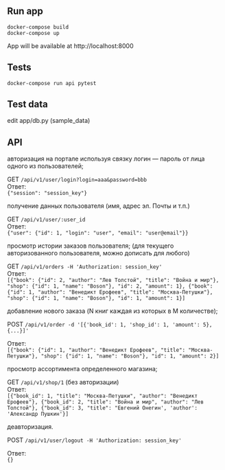 Run app
-------

```
docker-compose build
docker-compose up
```

App will be available at http://localhost:8000

Tests
-----

```
docker-compose run api pytest
```

Test data
---------
edit app/db.py (sample_data)


API
---
авторизация на портале используя связку логин — пароль от лица одного из пользователей;

GET `/api/v1/user/login?login=aaa&password=bbb`  
Ответ:  
`{"session": "session_key"}`


получение данных пользователя (имя, адрес эл. Почты и т.п.)

GET `/api/v1/user/:user_id`  
Ответ:  
`{"user": {"id": 1, "login": "user", "email": "user@email"}}`


просмотр истории заказов пользователя; (для текущего авторизованного пользователя, можно дописать для любого)

GET `/api/v1/orders -H 'Authorization: session_key'`  
Ответ:  
`[{"book": {"id": 2, "author": "Лев Толстой", "title": "Война и мир"}, "shop": {"id": 1, "name": "Boson"}, "id": 2, "amount": 1}, {"book": {"id": 1, "author": "Венедикт Ерофеев", "title": "Москва-Петушки"}, "shop": {"id": 1, "name": "Boson"}, "id": 1, "amount": 1}]`


добавление нового заказа (N книг каждая из которых в M количестве);

POST `/api/v1/order -d '[{'book_id': 1, 'shop_id': 1, 'amount': 5}, {...}]'`  

Ответ:  
`[{"book": {"id": 1, "author": "Венедикт Ерофеев", "title": "Москва-Петушки"}, "shop": {"id": 1, "name": "Boson"}, "id": 1, "amount": 2}]`


просмотр ассортимента определенного магазина;

GET `/api/v1/shop/1` (без авторизации)  
Ответ:  
`[{"book_id": 1, "title": "Москва-Петушки", "author": "Венедикт Ерофеев"}, {"book_id": 2, "title": "Война и мир", "author": "Лев Толстой"}, {"book_id": 3, "title": "Евгений Онегин', 'author': 'Александр Пушкин'}]`

деавторизация.

POST `/api/v1/user/logout -H 'Authorization: session_key'`  

Ответ:  
`{}`


